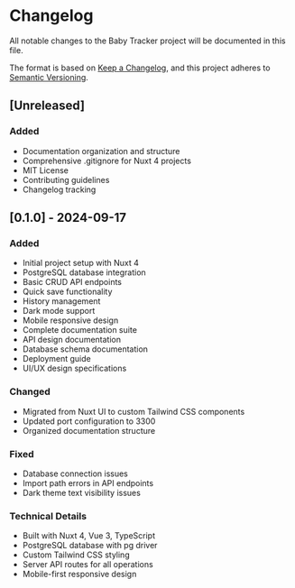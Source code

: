 # Changelog

All notable changes to the Baby Tracker project will be documented in this file.

The format is based on [Keep a Changelog](https://keepachangelog.com/en/1.0.0/),
and this project adheres to [Semantic Versioning](https://semver.org/spec/v2.0.0.html).

## [Unreleased]

### Added
- Documentation organization and structure
- Comprehensive .gitignore for Nuxt 4 projects
- MIT License
- Contributing guidelines
- Changelog tracking

## [0.1.0] - 2024-09-17

### Added
- Initial project setup with Nuxt 4
- PostgreSQL database integration
- Basic CRUD API endpoints
- Quick save functionality
- History management
- Dark mode support
- Mobile responsive design
- Complete documentation suite
- API design documentation
- Database schema documentation
- Deployment guide
- UI/UX design specifications

### Changed
- Migrated from Nuxt UI to custom Tailwind CSS components
- Updated port configuration to 3300
- Organized documentation structure

### Fixed
- Database connection issues
- Import path errors in API endpoints
- Dark theme text visibility issues

### Technical Details
- Built with Nuxt 4, Vue 3, TypeScript
- PostgreSQL database with pg driver
- Custom Tailwind CSS styling
- Server API routes for all operations
- Mobile-first responsive design

